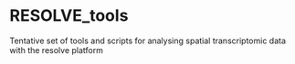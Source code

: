 # RESOLVE_tools
Tentative set of tools and scripts for analysing spatial transcriptomic data with the resolve platform
